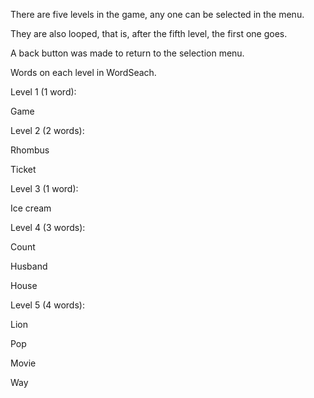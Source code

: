 <p> There are five levels in the game, any one can be selected in the menu. </p>
<p> They are also looped, that is, after the fifth level, the first one goes. </p>
<p> A back button was made to return to the selection menu. </p>
<p>Words on each level in WordSeach.</p>
<p>Level 1 (1 word):</p>
<p>Game</p>
<p>Level 2 (2 words):</p>
<p>Rhombus</p>
<p>Ticket</p>
<p>Level 3 (1 word):</p>
<p>Ice cream</p>
<p>Level 4 (3 words):</p>
<p>Count</p>
<p>Husband</p>
<p>House</p>
<p>Level 5 (4 words):</p>
<p>Lion</p>
<p>Pop</p>
<p>Movie</p>
<p>Way</p>